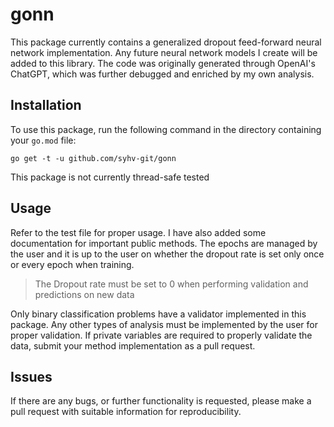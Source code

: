 # gonn

This package currently contains a generalized dropout feed-forward neural network implementation. Any future neural network models I create will be added to this library. The code was originally generated through OpenAI's ChatGPT, which was further debugged and enriched by my own analysis.

## Installation

To use this package, run the following command in the directory containing your `go.mod` file:

```go get -t -u github.com/syhv-git/gonn```

This package is not currently thread-safe tested

## Usage

Refer to the test file for proper usage. I have also added some documentation for important public methods. The epochs are managed by the user and it is up to the user on whether the dropout rate is set only once or every epoch when training.
> The Dropout rate must be set to 0 when performing validation and predictions on new data

Only binary classification problems have a validator implemented in this package. Any other types of analysis must be implemented by the user for proper validation. If private variables are required to properly validate the data, submit your method implementation as a pull request.

## Issues

If there are any bugs, or further functionality is requested, please make a pull request with suitable information for reproducibility.
